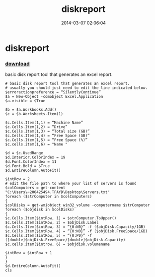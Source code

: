 ﻿---
pid:            4963
poster:         archpy
title:          diskreport
date:           2014-03-07 02:06:04
format:         posh
parent:         0
parent:         0

---

# diskreport

### [download](4963.ps1)

basic disk report tool that generates an excel report. 

```posh
# basic disk report tool that generates an excel report. 
# usually you should just need to edit the line indicated below. 
$erroractionpreference = “SilentlyContinue” 
$a = New-Object -comobject Excel.Application 
$a.visible = $True

$b = $a.Workbooks.Add() 
$c = $b.Worksheets.Item(1)

$c.Cells.Item(1,1) = “Machine Name” 
$c.Cells.Item(1,2) = “Drive” 
$c.Cells.Item(1,3) = “Total size (GB)” 
$c.Cells.Item(1,4) = “Free Space (GB)” 
$c.Cells.Item(1,5) = “Free Space (%)” 
$c.cells.item(1,6) = "Name "

$d = $c.UsedRange 
$d.Interior.ColorIndex = 19 
$d.Font.ColorIndex = 11 
$d.Font.Bold = $True 
$d.EntireColumn.AutoFit()

$intRow = 2
# edit the file path to where your list of servers is found
$colComputers = get-content "C:\Users\~206425494.TFAYD\Desktop\Servers.txt"
foreach ($strComputer in $colComputers) 
{ 
$colDisks = get-wmiobject win32_volume -computername $strComputer
foreach ($objdisk in $colDisks) 
{ 
$c.Cells.Item($intRow, 1) = $strComputer.ToUpper() 
$c.Cells.Item($intRow, 2) = $objDisk.Label 
$c.Cells.Item($intRow, 3) = “{0:N0}” -f ($objDisk.Capacity/1GB) 
$c.Cells.Item($intRow, 4) = “{0:N0}” -f ($objDisk.FreeSpace/1GB) 
$c.Cells.Item($intRow, 5) = “{0:P0}” -f ([double]$objDisk.FreeSpace/[double]$objDisk.Capacity) 
$c.cells.item($introw, 6) = $objdisk.volumename

$intRow = $intRow + 1 
} 
}
$d.EntireColumn.AutoFit()
cls
```
